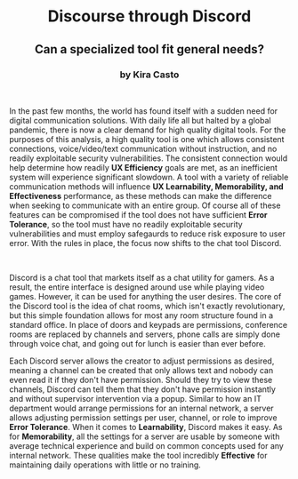 <span align="center">
  <h1>Discourse through Discord</h1>
  <h2>Can a specialized tool fit general needs?</h2>
  <h3>by Kira Casto</h3>
</span>
<br>
<p>In the past few months, the world has found itself with a sudden need for digital communication solutions. With daily life all but halted by a global pandemic, there is now a clear demand for high quality digital tools. For the purposes of this analysis, a high quality tool is one which allows consistent connections, voice/video/text communication without instruction, and no readily exploitable security vulnerabilities. The consistent connection would help determine how readily <strong>UX Efficiency</strong> goals are met, as an inefficient system will experience significant slowdown. A tool with a variety of reliable communication methods will influence <strong>UX Learnability, Memorability, and Effectiveness</strong> performance, as these methods can make the difference when seeking to communicate with an entire group. Of course all of these features can be compromised if the tool does not have sufficient <strong>Error Tolerance</strong>, so the tool must have no readily exploitable security vulnerabilities and must employ safegaurds to reduce risk exposure to user error. With the rules in place, the focus now shifts to the chat tool Discord.</p>
<br>
</p>Discord is a chat tool that markets itself as a chat utility for gamers. As a result, the entire interface is designed around use while playing video games. However, it can be used for anything the user desires. The core of the Discord tool is the idea of chat rooms, which isn't exactly revolutionary, but this simple foundation allows for most any room structure found in a standard office. In place of doors and keypads are permissions, conference rooms are replaced by channels and servers, phone calls are simply done through voice chat, and going out for lunch is easier than ever before. 

Each Discord server allows the creator to adjust permissions as desired, meaning a channel can be created that only allows text and nobody can even read it if they don't have permission. Should they try to view these channels, Discord can tell them that they don't have permission instantly and without supervisor intervention via a popup. Similar to how an IT department would arrange permissions for an internal network, a server allows adjusting permission settings per user, channel, or role to improve <b>Error Tolerance</b>. When it comes to <b>Learnability</b>, Discord makes it easy. As for <b>Memorability</b>, all the settings for a server are usable by someone with average technical experience and build on common concepts used for any internal network. These qualities make the tool incredibly <b>Effective</b> for maintaining daily operations with little or no training.</p>

<strong></strong>
